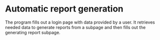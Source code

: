 # Automatic report generation

The program fills out a login page with data provided by a user. 
It retrieves needed data to generate reports from a subpage and then fills out the generating report subpage.     
